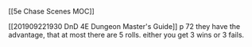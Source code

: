 [[5e Chase Scenes MOC]]

[[201909221930 DnD 4E Dungeon Master's Guide]] p 72
they have the advantage, that at most there are 5 rolls. either you get 3 wins or 3 fails.